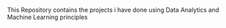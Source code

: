 This Repository contains the projects i have done using Data Analytics and Machine Learning principles
